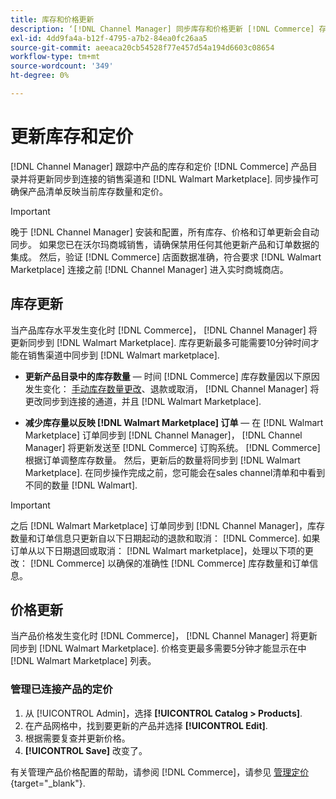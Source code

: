 ```yaml
---
title: 库存和价格更新
description: ‘[!DNL Channel Manager] 同步库存和价格更新 [!DNL Commerce] 存储和 [!DNL Walmart Marketplace] 这样您就可以从以下位置管理您的销售渠道运营 [!DNL Commerce] 管理员'
exl-id: 4dd9fa4a-b12f-4795-a7b2-84ea0fc26aa5
source-git-commit: aeeaca20cb54528f77e457d54a194d6603c08654
workflow-type: tm+mt
source-wordcount: '349'
ht-degree: 0%

---
```


# 更新库存和定价

[!DNL Channel Manager] 跟踪中产品的库存和定价 [!DNL Commerce] 产品目录并将更新同步到连接的销售渠道和 [!DNL Walmart Marketplace]. 同步操作可确保产品清单反映当前库存数量和定价。


>[!IMPORTANT]
>
>晚于 [!DNL Channel Manager] 安装和配置，所有库存、价格和订单更新会自动同步。 如果您已在沃尔玛商城销售，请确保禁用任何其他更新产品和订单数据的集成。 然后，验证 [!DNL Commerce] 店面数据准确，符合要求 [!DNL Walmart Marketplace] 连接之前 [!DNL Channel Manager] 进入实时商城商店。


## 库存更新

当产品库存水平发生变化时 [!DNL Commerce]， [!DNL Channel Manager] 将更新同步到 [!DNL Walmart Marketplace]. 库存更新最多可能需要10分钟时间才能在销售渠道中同步到 [!DNL Walmart marketplace].

* **更新产品目录中的库存数量** — 时间 [!DNL Commerce] 库存数量因以下原因发生变化： [手动库存数量更改](https://docs.magento.com/user-guide/catalog/inventory-product-quantity.html)、退款或取消， [!DNL Channel Manager] 将更改同步到连接的通道，并且 [!DNL Walmart Marketplace].

* **减少库存量以反映 [!DNL Walmart Marketplace] 订单** — 在 [!DNL Walmart Marketplace] 订单同步到 [!DNL Channel Manager]， [!DNL Channel Manager] 将更新发送至 [!DNL Commerce] 订购系统。 [!DNL Commerce] 根据订单调整库存数量。 然后，更新后的数量将同步到 [!DNL Walmart Marketplace]. 在同步操作完成之前，您可能会在sales channel清单和中看到不同的数量 [!DNL Walmart].

>[!IMPORTANT]
>
>之后 [!DNL Walmart Marketplace] 订单同步到 [!DNL Channel Manager]，库存数量和订单信息只更新自以下日期起动的退款和取消： [!DNL Commerce]. 如果订单从以下日期退回或取消： [!DNL Walmart marketplace]，处理以下项的更改： [!DNL Commerce] 以确保的准确性 [!DNL Commerce] 库存数量和订单信息。

## 价格更新

当产品价格发生变化时 [!DNL Commerce]， [!DNL Channel Manager] 将更新同步到 [!DNL Walmart Marketplace]. 价格变更最多需要5分钟才能显示在中 [!DNL Walmart Marketplace] 列表。

### 管理已连接产品的定价

1. 从 [!UICONTROL Admin]，选择 **[!UICONTROL Catalog > Products]**.
1. 在产品网格中，找到要更新的产品并选择 **[!UICONTROL Edit]**.
1. 根据需要复查并更新价格。
1. **[!UICONTROL Save]** 改变了。

有关管理产品价格配置的帮助，请参阅 [!DNL Commerce]，请参见 [管理定价](https://docs.magento.com/user-guide/catalog/pricing.html){target="_blank"}.
